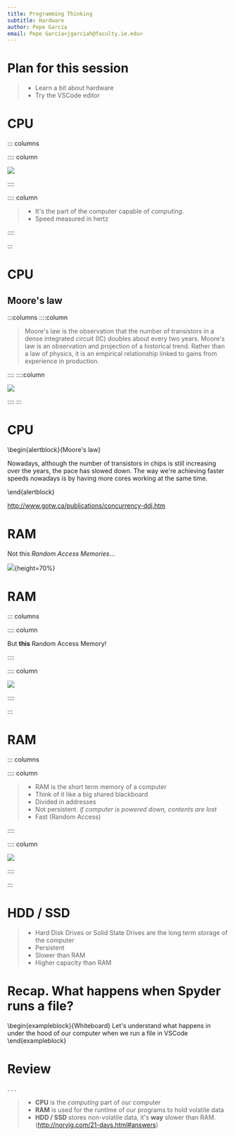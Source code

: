```yaml
---
title: Programming Thinking
subtitle: Hardware
author: Pepe García
email: Pepe García<jgarciah@faculty.ie.edu>
---
```


# Plan for this session

>- Learn a bit about hardware
>- Try the VSCode editor

# CPU

::: columns

:::: column

![](./img/cpu.jpg)

::::

:::: column

>- It's the part of the computer capable of _computing_.
>- Speed measured in hertz

::::

:::

# CPU

## Moore's law

:::columns
::::column

> Moore's law is the observation that the number of transistors in a
> dense integrated circuit (IC) doubles about every two years. Moore's
> law is an observation and projection of a historical trend. Rather
> than a law of physics, it is an empirical relationship linked to
> gains from experience in production.

::::
::::column

![](./img/moore.png)

::::
:::

# CPU

\begin{alertblock}{Moore's law}

Nowadays, although the number of transistors in chips is still
increasing over the years, the pace has slowed down.  The way we're
achieving faster speeds nowadays is by having more cores working at
the same time.

\end{alertblock}

http://www.gotw.ca/publications/concurrency-ddj.htm

# RAM

Not this _Random Access Memories_...

![](./img/ram_daft_punk.jpg){height=70%}

# RAM

::: columns

:::: column

But **this** Random Access Memory!

::::

:::: column

![](./img/ram.jpg)

::::

:::

# RAM

::: columns

:::: column

>- RAM is the short term memory of a computer
>- Think of it like a big shared blackboard
>- Divided in addresses
>- Not persistent.  _if computer is powered down, contents are lost_
>- Fast (Random Access)

::::

:::: column

![](./img/ram.jpg)

::::

:::

# HDD / SSD

>- Hard Disk Drives or Solid State Drives are the long term storage of the computer
>- Persistent
>- Slower than RAM
>- Higher capacity than RAM


# Recap.  What happens when Spyder runs a file?

\begin{exampleblock}{Whiteboard}
Let's understand what happens in under the hood of our computer when we run a file in VSCode
\end{exampleblock}

# Review

. . .

>- **CPU** is the _computing_ part of our computer
>- **RAM** is used for the runtime of our programs to hold volatile data
>- **HDD / SSD** stores non-volatile data, it's **way** slower than RAM. (http://norvig.com/21-days.html#answers)
